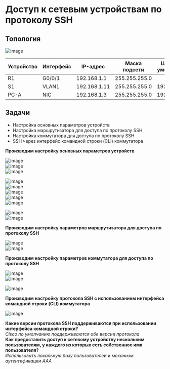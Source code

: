 # Доступ к сетевым устройствам по протоколу SSH  

## Топология  
![image](https://github.com/user-attachments/assets/640eef62-d8f4-4dba-96ce-90cb1c4e3fc0)  

Устройство | Интерфейс | IP-адрес | Маска подсети | Шлюз по умолчанию  
----- | ----- | ----- | ----- | ------  
R1 | G0/0/1 | 192.168.1.1 | 255.255.255.0 |  
S1 | VLAN1 | 192.168.1.11 | 255.255.255.0 | 192.168.1.1 
PC-A | NIC | 192.168.1.3 | 255.255.255.0 | 192.168.1.1  

## Задачи 
* Настройка основных параметров устройств
* Настройка маршрутизатора для доступа по протоколу SSH
* Настройка коммутатора для доступа по протоколу SSH
* SSH через интерфейс командной строки (CLI) коммутатора

**Производим настройку основных параметров устройств** 

![image](https://github.com/user-attachments/assets/c442a26d-a3a5-47d5-860d-2577bff00396)  
![image](https://github.com/user-attachments/assets/c810ae77-719a-4654-926a-8ba5231fed0a)  
![image](https://github.com/user-attachments/assets/0b8dd558-fe7a-497a-a78c-50fbaf6d7e32)  

![image](https://github.com/user-attachments/assets/6bfbfd59-80f6-4ebe-8033-f32889109504)  
![image](https://github.com/user-attachments/assets/0ecd7d79-05ef-4417-8b89-fc3f5c309688)  
![image](https://github.com/user-attachments/assets/46dd2f5a-9fc0-49ff-928d-97feb1e2b255)  
![image](https://github.com/user-attachments/assets/31ea608c-7959-4ea8-bf5b-a3f33e088dbd)  
![image](https://github.com/user-attachments/assets/edd6e23f-0909-4e93-9a5a-6bf70421272c)  

![image](https://github.com/user-attachments/assets/8f80b6f1-1400-490d-98fd-94577bda49f9)  
![image](https://github.com/user-attachments/assets/82dfe972-2735-4129-a58d-74fc360287f5)

**Производим настройку параметров маршрутизатора для доступа по протоколу SSH**  

![image](https://github.com/user-attachments/assets/14394aa9-7217-4d7a-9acd-127e58fe7911)  
![image](https://github.com/user-attachments/assets/8313cf63-9e8a-4a21-b6c5-01373e3145dc)

**Производим настройку параметров коммутатора для доступа по протоколу SSH**   

![image](https://github.com/user-attachments/assets/db197db4-6a46-4d1f-bfb2-62b8f9fc8985)  
![image](https://github.com/user-attachments/assets/98dba651-f230-4710-9514-be835465d907)

![image](https://github.com/user-attachments/assets/58286830-e698-46df-b80f-45619f2c47f8)

**Производим настройку протокола SSH с использованием интерфейса командной строки (CLI) коммутатора**  

![image](https://github.com/user-attachments/assets/7182e44f-bc37-4ea2-a242-305b5c06b5af)

**Какие версии протокола SSH поддерживаются при использовании интерфейса командной строки?**  
_Cisco по умолчанию поддерживаются обе версии протокола_  
**Как предоставить доступ к сетевому устройству нескольким пользователям, у каждого из которых есть собственное имя пользователя?**  
_Использовать локальную базу пользователей и механизм аутентификации AAA_














